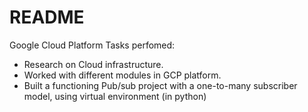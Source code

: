 # README

Google Cloud Platform Tasks perfomed: 

- Research on Cloud infrastructure. 
- Worked with different modules in GCP platform. 
- Built a functioning Pub/sub project with a one-to-many subscriber model, using virtual environment (in python) 
